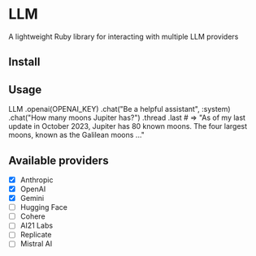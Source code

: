 # LLM

A lightweight Ruby library for interacting with multiple LLM providers

## Install

## Usage

LLM
  .openai(OPENAI_KEY)
  .chat("Be a helpful assistant", :system)
  .chat("How many moons Jupiter has?")
  .thread
  .last # => "As of my last update in October 2023, Jupiter has 80 known moons. The four largest moons, known as the Galilean moons ..."

## Available providers

- [x] Anthropic
- [x] OpenAI
- [x] Gemini
- [ ] Hugging Face
- [ ] Cohere
- [ ] AI21 Labs
- [ ] Replicate
- [ ] Mistral AI

